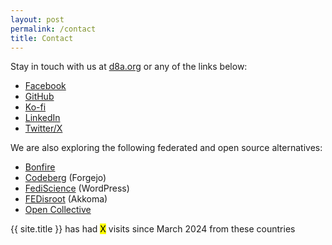```yaml
---
layout: post
permalink: /contact
title: Contact
---
```

Stay in touch with us at <a href="https://d8a.org" target="_blank">d8a.org</a> or any of the links below:

- <a href="https://www.facebook.com/bioshack" target="_blank">Facebook</a>
- <a href="https://github.com/bioshack" target="_blank">GitHub</a>
- <a href="https://ko-fi.com/bioshack" target="_blank">Ko-fi</a>
- <a href="https://www.linkedin.com/company/bioshack" target="_blank">LinkedIn</a>
- <a href="https://twitter.com/bioshack" target="_blank">Twitter/X</a>

We are also exploring the following federated and open source alternatives:

- <a href="https://campground.bonfire.cafe/@bio" target="_blank">Bonfire</a>
- <a href="https://codeberg.org/bio" target="_blank">Codeberg</a> (Forgejo)
- <a href="https://blogs.fediscience.org/bio" target="_blank">FediScience</a> (WordPress)
- <a href="https://fe.disroot.org/@bio" target="_blank">FEDisroot</a> (Akkoma)
- <a href="https://opencollective.com/bio" target="_blank">Open Collective</a>

{{ site.title }} has had <mark><span class="tinylytics_hits">X</span></mark> visits since March 2024 from <span class="tinylytics_countries">these countries</span>